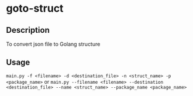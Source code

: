 # goto-struct

## Description

To convert json file to Golang structure

## Usage

`main.py -f <filename> -d <destination_file> -n <struct_name> -p <package_name>`
or
`main.py --filename <filename> --destination <destination_file> --name <struct_name> --package_name <package_name>`
